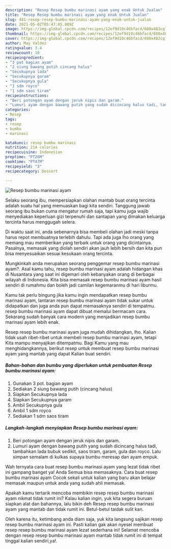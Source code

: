 ```yaml
---
description: "Resep Resep bumbu marinasi ayam yang enak Untuk Jualan"
title: "Resep Resep bumbu marinasi ayam yang enak Untuk Jualan"
slug: 481-resep-resep-bumbu-marinasi-ayam-yang-enak-untuk-jualan
date: 2021-05-02T05:47:05.809Z
image: https://img-global.cpcdn.com/recipes/12ef9d10c46bfacd/680x482cq70/resep-bumbu-marinasi-ayam-foto-resep-utama.jpg
thumbnail: https://img-global.cpcdn.com/recipes/12ef9d10c46bfacd/680x482cq70/resep-bumbu-marinasi-ayam-foto-resep-utama.jpg
cover: https://img-global.cpcdn.com/recipes/12ef9d10c46bfacd/680x482cq70/resep-bumbu-marinasi-ayam-foto-resep-utama.jpg
author: May Valdez
ratingvalue: 3.4
reviewcount: 10
recipeingredient:
- "3 pot bagian ayam"
- "2 siung bawang putih cincang halus"
- "Secukupnya lada"
- "Secukupnya garam"
- "Secukupnya gula"
- "1 sdm royco"
- "1 sdm saos tiram"
recipeinstructions:
- "Beri potongan ayam dengan jeruk nipis dan garam."
- "Lumuri ayam dengan bawang putih yang sudah dicincang halus tadi, tambahkan lada bubuk sedikit, saos tiram, garam, gula dan royco. Lalu simpan semalam di kulkas supaya bumbu meresap dan ayam empuk."
categories:
- Resep
tags:
- resep
- bumbu
- marinasi

katakunci: resep bumbu marinasi 
nutrition: 214 calories
recipecuisine: Indonesian
preptime: "PT26M"
cooktime: "PT47M"
recipeyield: "3"
recipecategory: Dessert

---
```



![Resep bumbu marinasi ayam](https://img-global.cpcdn.com/recipes/12ef9d10c46bfacd/680x482cq70/resep-bumbu-marinasi-ayam-foto-resep-utama.jpg)

Selaku seorang ibu, mempersiapkan olahan mantab buat orang tercinta adalah suatu hal yang memuaskan bagi kita sendiri. Tanggung jawab seorang ibu bukan cuma mengatur rumah saja, tapi kamu juga wajib menyediakan keperluan gizi terpenuhi dan santapan yang dimakan keluarga tercinta harus menggugah selera.

Di waktu  saat ini, anda sebenarnya bisa membeli olahan jadi meski tanpa harus repot membuatnya terlebih dahulu. Tapi ada juga lho orang yang memang mau memberikan yang terbaik untuk orang yang dicintainya. Pasalnya, memasak yang diolah sendiri akan jauh lebih bersih dan kita pun bisa menyesuaikan sesuai kesukaan orang tercinta. 



Mungkinkah anda merupakan seorang penggemar resep bumbu marinasi ayam?. Asal kamu tahu, resep bumbu marinasi ayam adalah hidangan khas di Nusantara yang saat ini digemari oleh kebanyakan orang di berbagai wilayah di Indonesia. Kita bisa memasak resep bumbu marinasi ayam hasil sendiri di rumahmu dan boleh jadi camilan kegemaranmu di hari liburmu.

Kamu tak perlu bingung jika kamu ingin mendapatkan resep bumbu marinasi ayam, lantaran resep bumbu marinasi ayam tidak sukar untuk didapatkan dan juga anda pun dapat memasaknya sendiri di tempatmu. resep bumbu marinasi ayam dapat dibuat memalui bermacam cara. Sekarang sudah banyak cara modern yang menjadikan resep bumbu marinasi ayam lebih enak.

Resep resep bumbu marinasi ayam juga mudah dihidangkan, lho. Kalian tidak usah ribet-ribet untuk membeli resep bumbu marinasi ayam, tetapi Kita mampu menyajikan ditempatmu. Bagi Kamu yang mau menghidangkannya, berikut resep untuk membuat resep bumbu marinasi ayam yang mantab yang dapat Kalian buat sendiri.

<!--inarticleads1-->

##### Bahan-bahan dan bumbu yang diperlukan untuk pembuatan Resep bumbu marinasi ayam:

1. Gunakan 3 pot. bagian ayam
1. Sediakan 2 siung bawang putih (cincang halus)
1. Siapkan Secukupnya lada
1. Siapkan Secukupnya garam
1. Ambil Secukupnya gula
1. Ambil 1 sdm royco
1. Sediakan 1 sdm saos tiram




<!--inarticleads2-->

##### Langkah-langkah menyiapkan Resep bumbu marinasi ayam:

1. Beri potongan ayam dengan jeruk nipis dan garam.
1. Lumuri ayam dengan bawang putih yang sudah dicincang halus tadi, tambahkan lada bubuk sedikit, saos tiram, garam, gula dan royco. Lalu simpan semalam di kulkas supaya bumbu meresap dan ayam empuk.




Wah ternyata cara buat resep bumbu marinasi ayam yang lezat tidak ribet ini gampang banget ya! Anda Semua bisa memasaknya. Cara buat resep bumbu marinasi ayam Cocok sekali untuk kalian yang baru akan belajar memasak maupun untuk anda yang sudah ahli memasak.

Apakah kamu tertarik mencoba membikin resep resep bumbu marinasi ayam nikmat tidak rumit ini? Kalau kalian ingin, yuk kita segera buruan siapkan alat dan bahannya, lalu bikin deh Resep resep bumbu marinasi ayam yang mantab dan tidak rumit ini. Betul-betul taidak sulit kan. 

Oleh karena itu, ketimbang anda diam saja, yuk kita langsung sajikan resep resep bumbu marinasi ayam ini. Pasti kalian gak akan nyesel membuat resep resep bumbu marinasi ayam lezat sederhana ini! Selamat mencoba dengan resep resep bumbu marinasi ayam mantab tidak rumit ini di tempat tinggal kalian sendiri,ya!.

